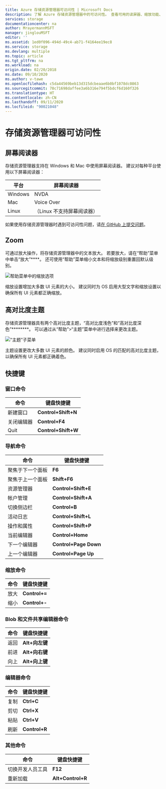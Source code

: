 ```yaml
---
title: Azure 存储资源管理器可访问性 | Microsoft Docs
description: 了解 Azure 存储资源管理器中的可访问性。 查看可用的读屏器、缩放功能、高对比度主题和快捷键。
services: storage
documentationcenter: na
author: MrayermannMSFT
manager: jinglouMSFT
editor: ''
ms.assetid: 1ed0f096-494d-49c4-ab71-f4164ee19ec8
ms.service: storage
ms.devlang: multiple
ms.topic: article
ms.tgt_pltfrm: na
ms.workload: na
origin.date: 02/20/2018
ms.date: 09/10/2020
ms.author: v-tawe
ms.openlocfilehash: c5da44569beb13d315dcbeaae6b0bf1078dc0863
ms.sourcegitcommit: 78c71698daffee3a6b316e794f5bdcf6d160f326
ms.translationtype: HT
ms.contentlocale: zh-CN
ms.lasthandoff: 09/11/2020
ms.locfileid: "90021048"
---
```

# <a name="storage-explorer-accessibility"></a>存储资源管理器可访问性

## <a name="screen-readers"></a>屏幕阅读器

存储资源管理器支持在 Windows 和 Mac 中使用屏幕阅读器。 建议对每种平台使用以下屏幕阅读器：

平台 | 屏幕阅读器
---------|--------------
Windows  | NVDA
Mac      | Voice Over
Linux    | （Linux 不支持屏幕阅读器）

如果使用存储资源管理器时遇到可访问性问题，请[在 GitHub 上提交问题](https://github.com/Microsoft/AzureStorageExplorer/issues)。

## <a name="zoom"></a>Zoom

可通过放大操作，将存储资源管理器中的文本放大。 若要放大，请在“帮助”菜单中单击“放大”****。 还可使用“帮助”菜单缩小文本和将缩放级别重置回默认级别。

![帮助菜单中的缩放选项][0]

缩放设置增加大多数 UI 元素的大小。 建议同时为 OS 启用大型文字和缩放设置以确保所有 UI 元素都正确缩放。

## <a name="high-contrast-themes"></a>高对比度主题

存储资源管理器具有两个高对比度主题，“高对比度浅色”和“高对比度深色”********。 可以通过从“帮助”>“主题”菜单中进行选择来更改主题。

![“主题”子菜单][1]

主题设置更改大多数 UI 元素的颜色。 建议同时启用 OS 的匹配的高对比度主题，以确保所有 UI 元素都正确着色。

## <a name="shortcut-keys"></a>快捷键

### <a name="window-commands"></a>窗口命令

命令       | 键盘快捷键
--------------|--------------------
新建窗口    | **Control+Shift+N**
关闭编辑器  | **Control+F4**
Quit          | **Control+Shift+W**

### <a name="navigation-commands"></a>导航命令

命令                | 键盘快捷键
-----------------------|----------------------
聚焦于下一个面板       | **F6**
聚焦于上一个面板   | **Shift+F6**
资源管理器               | **Control+Shift+E**
帐户管理     | **Control+Shift+A**
切换侧边栏        | **Control+B**
活动日志           | **Control+Shift+L**
操作和属性 | **Control+Shift+P**
当前编辑器         | **Control+Home**
下一个编辑器            | **Control+Page Down**
上一个编辑器        | **Control+Page Up**

### <a name="zoom-commands"></a>缩放命令

命令  | 键盘快捷键
---------|------------------
放大  | **Control+=**
缩小 | **Control+-**

### <a name="blob-and-file-share-editor-commands"></a>Blob 和文件共享编辑器命令

命令 | 键盘快捷键
--------|--------------------
返回    | **Alt+向左键**
前进 | **Alt+向右键**
向上      | **Alt+向上键**

### <a name="editor-commands"></a>编辑器命令

命令 | 键盘快捷键
--------|------------------
复制    | **Ctrl+C**
剪切     | **Ctrl+X**
粘贴   | **Ctrl+V**
刷新  | **Control+R**

### <a name="other-commands"></a>其他命令

命令                | 键盘快捷键
-----------------------|------------------
切换开发人员工具 | **F12**
重新加载                 | **Alt+Control+R**

[0]: ./media/vs-azure-tools-storage-explorer-accessibility/Zoom.png
[1]: ./media/vs-azure-tools-storage-explorer-accessibility/HighContrast.png
